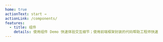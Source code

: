 ```yaml
---
home: true
actionText: start →
actionLink: /components/
features:
  - title: 组件
    details: 使用组件 Demo 快速体验交互细节；使用前端框架封装的代码帮助工程师快速开发。
---
```

